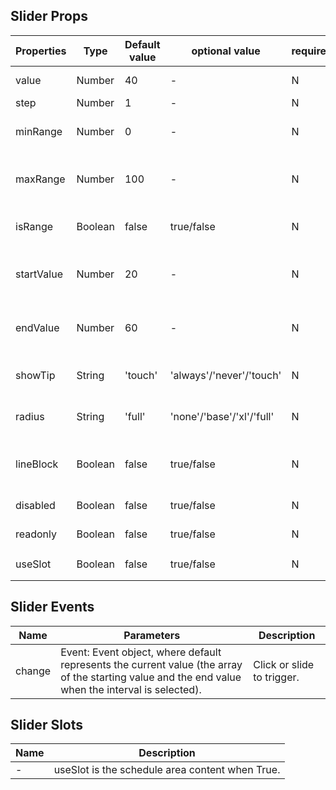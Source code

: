 ## Slider Props

| Properties | Type    | Default value | optional value            | required | Description                             |
| ---------- | ------- | ------------- | ------------------------- | -------- | --------------------------------------- |
| value      | Number  | 40            | -                         | N        | The current value.                      |
| step       | Number  | 1             | -                         | N        | Step.                                   |
| minRange   | Number  | 0             | -                         | N        | Optional minimum value.                 |
| maxRange   | Number  | 100           | -                         | N        | The maximum value is available.         |
| isRange    | Boolean | false         | true/false                | N        | Whether it is a interval selection.     |
| startValue | Number  | 20            | -                         | N        | Select the start value of the interval. |
| endValue   | Number  | 60            | -                         | N        | Select the end value of the interval.   |
| showTip    | String  | 'touch'       | 'always'/'never'/'touch'  | N        | Prompt the display method.              |
| radius     | String  | 'full'        | 'none'/'base'/'xl'/'full' | N        | Round -corner style.                    |
| lineBlock  | Boolean | false         | true/false                | N        | Whether the slider is a wire frame.     |
| disabled   | Boolean | false         | true/false                | N        | Whether to disable.                     |
| readonly   | Boolean | false         | true/false                | N        | Whether to read only.                   |
| useSlot    | Boolean | false         | true/false                | N        | Whether to use slot。                   |

## Slider Events

| Name   | Parameters                                                                                                                                         | Description                |
| ------ | -------------------------------------------------------------------------------------------------------------------------------------------------- | -------------------------- |
| change | Event: Event object, where default represents the current value (the array of the starting value and the end value when the interval is selected). | Click or slide to trigger. |

## Slider Slots

| Name | Description                                     |
| ---- | ----------------------------------------------- |
| -    | useSlot is the schedule area content when True. |
